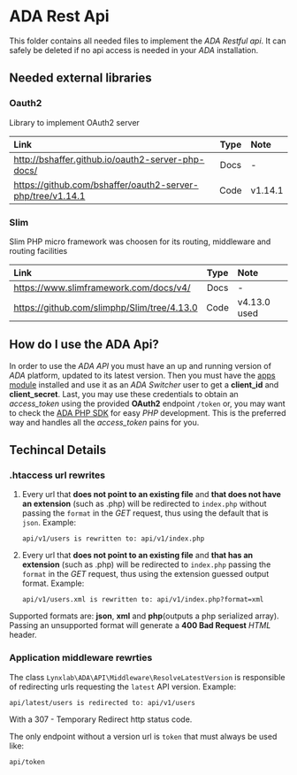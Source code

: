 # ADA Rest Api #

This folder contains all needed files to implement the _ADA Restful api_. It can safely be deleted if no api access is needed in your _ADA_ installation.

## Needed external libraries ##

### Oauth2 ###

Library to implement OAuth2 server

Link                                                        | Type | Note
:-----------------------------------------------------------|:----:|:----
<http://bshaffer.github.io/oauth2-server-php-docs/>         |Docs|-
<https://github.com/bshaffer/oauth2-server-php/tree/v1.14.1>|Code  |v1.14.1

### Slim ###

Slim PHP micro framework was choosen for its routing, middleware and routing facilities

Link                                         | Type | Note
:--------------------------------------------|:----:|:----
<https://www.slimframework.com/docs/v4/>     |Docs  |-
<https://github.com/slimphp/Slim/tree/4.13.0>|Code  |v4.13.0 used

## How do I use the ADA Api? ##

In order to use the _ADA API_ you must have an up and running version of _ADA_ platform, updated to its latest version.
Then you must have the [apps module](https://github.com/lynxlab/ada/tree/master/modules/apps) installed and use it as an _ADA Switcher_ user to get a __client_id__ and __client_secret__.
Last, you may use these credentials to obtain an _access\_token_ using the provided __OAuth2__ endpoint `/token` or, you may want to check the
[ADA PHP SDK](https://github.com/lynxlab/ada-php-sdk) for easy _PHP_ development.
This is the preferred way and handles all the _access\_token_ pains for you.

## Techincal Details ##

### .htaccess url rewrites ###

1. Every url that __does not point to an existing file__ and __that does not have an extension__ (such as .php) will be redirected to `index.php` without passing the `format` in the _GET_ request, thus using the default that is `json`. Example:

    ```text
    api/v1/users is rewritten to: api/v1/index.php
    ```

2. Every url that __does not point to an existing file__ and __that has an extension__ (such as .php) will be redirected to `index.php` passing the `format` in the _GET_ request, thus using the extension guessed output format. Example:

    ```text
    api/v1/users.xml is rewritten to: api/v1/index.php?format=xml
    ```

Supported formats are: __json__, __xml__ and __php__(outputs a php serialized array). Passing an unsupported format will generate a __400 Bad Request__ _HTML_ header.

### Application middleware rewrties ###

The class `Lynxlab\ADA\API\Middleware\ResolveLatestVersion` is responsible of redirecting urls requesting the `latest` API version. Example:

```text
api/latest/users is redirected to: api/v1/users
```

With a 307 - Temporary Redirect http status code.

The only endpoint without a version url is `token` that must always be used like:

```text
api/token
```
